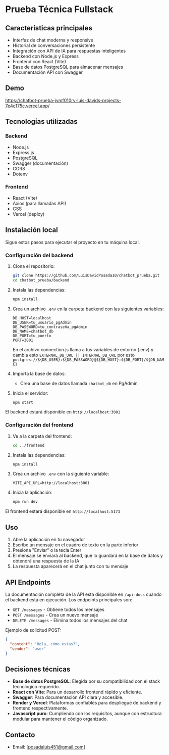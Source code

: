 # Prueba Técnica Fullstack

## Características principales

- Interfaz de chat moderna y responsive
- Historial de conversaciones persistente
- Integración con API de IA para respuestas inteligentes
- Backend con Node.js y Express
- Frontend con React (Vite)
- Base de datos PostgreSQL para almacenar mensajes
- Documentación API con Swagger

## Demo
https://chatbot-prueba-jvmf010rv-luis-davids-projects-7e4c175c.vercel.app/

## Tecnologías utilizadas

### Backend
- Node.js
- Express.js
- PostgreSQL
- Swagger (documentación)
- CORS
- Dotenv

### Frontend
- React (Vite)
- Axios (para llamadas API)
- CSS
- Vercel (deploy)

## Instalación local

Sigue estos pasos para ejecutar el proyecto en tu máquina local.

### Configuración del backend

1. Clona el repositorio:
   ```bash
   git clone https://github.com/LuisDavidPosada10/chatbot_prueba.git
   cd chatbot_prueba/backend
   ```

2. Instala las dependencias:
   ```bash
   npm install
   ```

3. Crea un archivo `.env` en la carpeta backend con las siguientes variables:
   ```
   DB_HOST=localhost
   DB_USER=tu_usuario_pgAdmin
   DB_PASSWORD=tu_contraseña_pgAdmin
   DB_NAME=chatbot_db
   DB_PORT=tu_puerto
   PORT=3001
   ```
   En el archivo connection.js llama a tus variables de entorno (.env) y
   cambia esto `EXTERNAL_DB_URL || INTERNAL_DB_URL` por esto `postgres://${DB_USER}:${DB_PASSWORD}@${DB_HOST}:${DB_PORT}/${DB_NAME}`

4. Importa la base de datos:
   - Crea una base de datos llamada `chatbot_db` en PgAdmin

6. Inicia el servidor:
   ```bash
   npm start
   ```

El backend estará disponible en `http://localhost:3001`

### Configuración del frontend

1. Ve a la carpeta del frontend:
   ```bash
   cd ../frontend
   ```

2. Instala las dependencias:
   ```bash
   npm install
   ```

3. Crea un archivo `.env` con la siguiente variable:
   ```
   VITE_API_URL=http://localhost:3001
   ```

4. Inicia la aplicación:
   ```bash
   npm run dev
   ```

El frontend estará disponible en `http://localhost:5173`

## Uso

1. Abre la aplicación en tu navegador
2. Escribe un mensaje en el cuadro de texto en la parte inferior
3. Presiona "Enviar" o la tecla Enter
4. El mensaje se enviará al backend, que lo guardará en la base de datos y obtendrá una respuesta de la IA
5. La respuesta aparecerá en el chat junto con tu mensaje

## API Endpoints

La documentación completa de la API está disponible en `/api-docs` cuando el backend está en ejecución. Los endpoints principales son:

- `GET /messages` - Obtiene todos los mensajes
- `POST /messages` - Crea un nuevo mensaje
- `DELETE /messages` - Elimina todos los mensajes del chat

Ejemplo de solicitud POST:
```json
{
  "content": "Hola, cómo estás?",
  "sender": "user"
}
```

## Decisiones técnicas

- **Base de datos PostgreSQL**: Elegida por su compatibilidad con el stack tecnológico requerido.
- **React con Vite**: Para un desarrollo frontend rápido y eficiente.
- **Swagger**: Para documentación API clara y accesible.
- **Render y Vercel**: Plataformas confiables para despliegue de backend y frontend respectivamente.
- **Javascript puro**: Cumpliendo con los requisitos, aunque con estructura modular para mantener el código organizado.

## Contacto

- Email: [posadaluis451@gmail.com]
